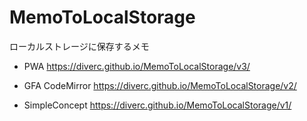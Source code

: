 # MemoToLocalStorage
ローカルストレージに保存するメモ

* PWA
  https://diverc.github.io/MemoToLocalStorage/v3/

* GFA CodeMirror
  https://diverc.github.io/MemoToLocalStorage/v2/

* SimpleConcept
  https://diverc.github.io/MemoToLocalStorage/v1/

